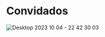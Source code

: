 # Convidados

![Desktop 2023 10 04 - 22 42 30 03](https://github.com/rafaqfv/Convidados/assets/127614067/5badc9f7-3a4e-49de-ba68-d4b867d0b1a5)
